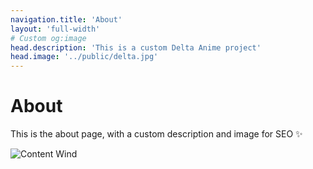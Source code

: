 ```yaml
---
navigation.title: 'About'
layout: 'full-width'
# Custom og:image
head.description: 'This is a custom Delta Anime project'
head.image: '../public/delta.jpg'
---
```


# About

This is the about page, with a custom description and image for SEO :sparkles:

![Content Wind](https://avatars.githubusercontent.com/u/150218626?s=400&u=58e7ffdf2f0decb6f3fe546b4d5866bcc4355f56&v=4)
